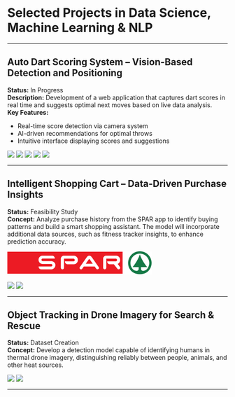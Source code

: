 # Selected Projects in Data Science, Machine Learning & NLP

---

## Auto Dart Scoring System – Vision-Based Detection and Positioning

**Status:** In Progress  
**Description:** Development of a web application that captures dart scores in real time and suggests optimal next moves based on live data analysis.  
**Key Features:**  
- Real-time score detection via camera system  
- AI-driven recommendations for optimal throws  
- Intuitive interface displaying scores and suggestions  

[![](https://img.shields.io/badge/Python-white?logo=Python)](#) [![](https://img.shields.io/badge/Jupyter-white?logo=Jupyter)](#) [![](https://img.shields.io/badge/javascript-white?logo=javascript)](#) [![](https://img.shields.io/badge/HTML-white?logo=htmx&logoColor=black)](#) [![](https://img.shields.io/badge/Flask-white?logo=Flask&logoColor=black)](#)

---

## Intelligent Shopping Cart – Data-Driven Purchase Insights

**Status:** Feasibility Study  
**Concept:** Analyze purchase history from the SPAR app to identify buying patterns and build a smart shopping assistant. The model will incorporate additional data sources, such as fitness tracker insights, to enhance prediction accuracy.  

<img src="images/Spar-logo.svg.png?raw=true" />

[![](https://img.shields.io/badge/Python-white?logo=Python)](#) [![](https://img.shields.io/badge/Jupyter-white?logo=Jupyter)](#)

---

## Object Tracking in Drone Imagery for Search & Rescue

**Status:** Dataset Creation  
**Concept:** Develop a detection model capable of identifying humans in thermal drone imagery, distinguishing reliably between people, animals, and other heat sources.  

[![](https://img.shields.io/badge/Python-white?logo=Python)](#) [![](https://img.shields.io/badge/Jupyter-white?logo=Jupyter)](#)

---
